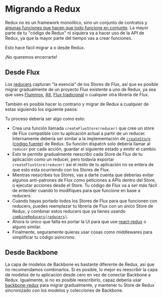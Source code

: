 # Migrando a Redux

Redux no es un framework monolítico, sino un conjunto de contratos y [algunas funciones que hacen que todo funcione en conjunto](../api/README.md). La mayor parte de tu "código de Redux" ni siquiera va a hacer uso de la API de Redux, ya que la mayor parte del tiempo vas a crear funciones.

Esto hace fácil migrar a o desde Redux.

¡No queremos encerrarte!

## Desde Flux
Los [reducers](../glosario.md#reducer) capturan "la esencia" de los Stores de Flux, así que es posible migrar gradualmente de un proyecto Flux existente a uno de Redux, ya sea que uses [Flummox](http://github.com/acdlite/flummox), [Alt](http://github.com/goatslacker/alt), [Flux tradicional](https://github.com/facebook/flux) o cualquier otra librería de Flux.

También es posible hacer lo contrario y migrar de Redux a cualquier de estas siguiendo los siguiente pasos:

Tu proceso debería ser algo como esto:

* Crea una función llamada `createFluxStore(reducer)` que cree un store de Flux compatible con tu aplicación actual a partir de un reducer. Internamente debería ser similar a la implementación de [`createStore`](../api/create-store.md) ([código fuente](https://github.com/rackt/redux/blob/master/src/createStore.js)) de Redux. Su función dispatch solo debería llamar al `reducer` por cada acción, guardar el siguiente estado y emitir el cambio.
* Esto te permite gradualmente reescribir cada Store de Flux de tu aplicación como un reducer, pero todavía exportar `createFluxStore(reducer)` así el resto de tu aplicación no se entera de que esto esta ocurriendo con los Stores de Flux.
* Mientras reescribes tus Stores, vas a darte cuenta que deberías evitar algunos anti-patrones de Flux como peticiones a APIs dentro del Store, o ejecutar acciones desde el Store. Tu código de Flux va a ser más fácil de entender cuando lo modifiques para que funcione en base a reducers.
* Cuando hayas portado todos los Stores de Flux para que funcionen con reducers, puedes reemplazar tu librería de Flux con un único Store de Redux, y combinar estos reducers que ya tienes usando [`combineReducers(reducers)`](../api/combine-reducers.md).
* Ahora lo único que falta es portar la UI para que use [react-redux](http://redux.js.org/docs/basics/UsageWithReact.html) o alguno similar.
* Finalmente, seguramente quieras usar cosas como middlewares para simplificar tu código asíncrono.
 
## Desde Backbone
La capa de modelos de Backbone es bastante diferente de Redux, así que no recomendamos combinarlos. Si es posible, lo mejor es reescribir la capa de modelos de tu aplicación desde cero en vez de conectar Backbone a Redux. Igualmente, si no es posible reescribirlo, capaz debería usar [backbone-redux](https://github.com/redbooth/backbone-redux) para migrar gradualmente, y mantener tu Store de Redux sincronizado con los modelos y colecciones de Backbone.








